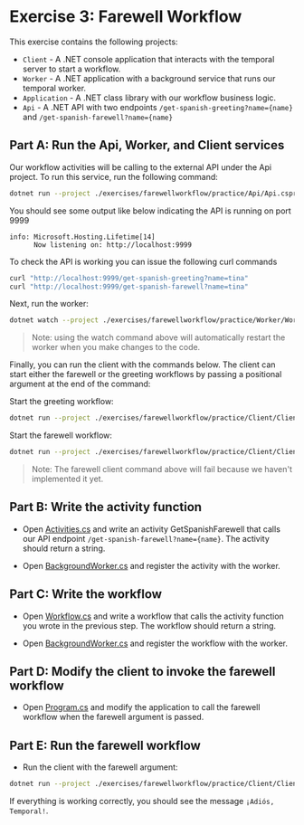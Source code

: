 # Exercise 3: Farewell Workflow

This exercise contains the following projects:

- `Client` - A .NET console application that interacts with the temporal server to start a workflow.
- `Worker` - A .NET application with a background service that runs our temporal worker.
- `Application` - A .NET class library with our workflow business logic.
- `Api` - A .NET API with two endpoints `/get-spanish-greeting?name={name}` and `/get-spanish-farewell?name={name}`

## Part A: Run the Api, Worker, and Client services

Our workflow activities will be calling to the external API under the Api project. To run this service, run the following command:

```sh
dotnet run --project ./exercises/farewellworkflow/practice/Api/Api.csproj
```

You should see some output like below indicating the API is running on port 9999

```
info: Microsoft.Hosting.Lifetime[14]
      Now listening on: http://localhost:9999
```

To check the API is working you can issue the following curl commands

```sh
curl "http://localhost:9999/get-spanish-greeting?name=tina"
curl "http://localhost:9999/get-spanish-farewell?name=tina"
```

Next, run the worker:

```sh
dotnet watch --project ./exercises/farewellworkflow/practice/Worker/Worker.csproj
```

> Note: using the watch command above will automatically restart the worker when you make changes to the code.

Finally, you can run the client with the commands below. The client can start either the farewell or the greeting workflows by passing a positional argument at the end of the command:

Start the greeting workflow:

```sh
dotnet run --project ./exercises/farewellworkflow/practice/Client/Client.csproj -- greeting
```

Start the farewell workflow:

```sh
dotnet run --project ./exercises/farewellworkflow/practice/Client/Client.csproj -- farewell
```

> Note: The farewell client command above will fail because we haven't implemented it yet.

## Part B: Write the activity function

- Open [Activities.cs](./practice/Application/Activities.cs) and write an activity GetSpanishFarewell that calls our API endpoint `/get-spanish-farewell?name={name}`. The activity should return a string.

- Open [BackgroundWorker.cs](./practice/Worker/BackgroundWorker.cs) and register the activity with the worker.

## Part C: Write the workflow

- Open [Workflow.cs](./practice/Application/Workflow.cs) and write a workflow that calls the activity function you wrote in the previous step. The workflow should return a string.

- Open [BackgroundWorker.cs](./practice/Worker/BackgroundWorker.cs) and register the workflow with the worker.

## Part D: Modify the client to invoke the farewell workflow

- Open [Program.cs](./practice/Client/Program.cs) and modify the application to call the farewell workflow when the farewell argument is passed.

## Part E: Run the farewell workflow

- Run the client with the farewell argument:

```sh
dotnet run --project ./exercises/farewellworkflow/practice/Client/Client.csproj -- farewell
```

If everything is working correctly, you should see the message `¡Adiós, Temporal!`.
